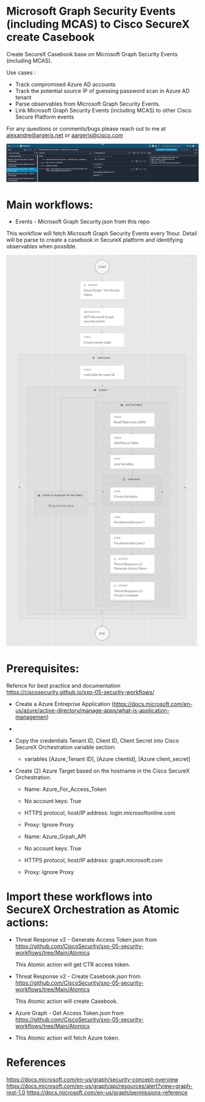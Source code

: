 # Microsoft Graph Security Events (including MCAS) to Cisco SecureX create Casebook

Create SecureX Casebook base on Microsoft Graph Security Events (including MCAS).

Use cases : 
  - Track compromised Azure AD accounts
  - Track the potential source IP of guessing password scan in Azure AD tenant
  - Parse observables from Microsoft Graph Security Events.
  - Link Microsoft Graph Security Events (including MCAS) to other Cisco Secure Platform events


For any questions or comments/bugs please reach out to me at alexandre@argeris.net or aargeris@cisco.com

![image](./img/Screen_Shot_casebook.png)
<br/>

# Main workflows:

- Events - Microsoft Graph Security.json from this repo

This workflow will fetch Microsoft Graph Security Events every 1hour. Detail will be parse to create a casebook in SecureX platform and identifying observables when possible.
  
![image](./img/Screen_Shot_workflow.png)
<br/>  

# Prerequisites:
Refence for best practice and documentation https://ciscosecurity.github.io/sxo-05-security-workflows/

- Create a Azure Entreprise Application (https://docs.microsoft.com/en-us/azure/active-directory/manage-apps/what-is-application-managemen)
-     
- Copy the credentials Tenant ID, Client ID, Client Secret into Cisco SecureX Orchestration variable section:

  - variables [Azure_Tenant ID], [Azure clientid], [Azure client_secret]

- Create (2) Azure Target based on the hostname in the Cisco SecureX Orchestration. 

  - Name: Azure_For_Access_Token
  - No account keys: True
  - HTTPS protocol, host/IP address: login.microsoftonline.com
  - Proxy: Ignore Proxy

  - Name: Azure_Grpah_API
  - No account keys: True
  - HTTPS protocol, host/IP address: graph.microsoft.com
  - Proxy: Ignore Proxy  


# Import these workflows into SecureX Orchestration as Atomic actions:
  
- Threat Response v2 - Generate Access Token.json from https://github.com/CiscoSecurity/sxo-05-security-workflows/tree/Main/Atomics
  
  This Atomic action will get CTR access token.

- Threat Response v2 - Create Casebook.json from https://github.com/CiscoSecurity/sxo-05-security-workflows/tree/Main/Atomics
  
  This Atomic action will create Casebook.  
  
-  Azure Graph - Get Access Token.json from https://github.com/CiscoSecurity/sxo-05-security-workflows/tree/Main/Atomics  

- This Atomic action will fetch Azure token.


# References 
https://docs.microsoft.com/en-us/graph/security-concept-overview  
https://docs.microsoft.com/en-us/graph/api/resources/alert?view=graph-rest-1.0
https://docs.microsoft.com/en-us/graph/permissions-reference
